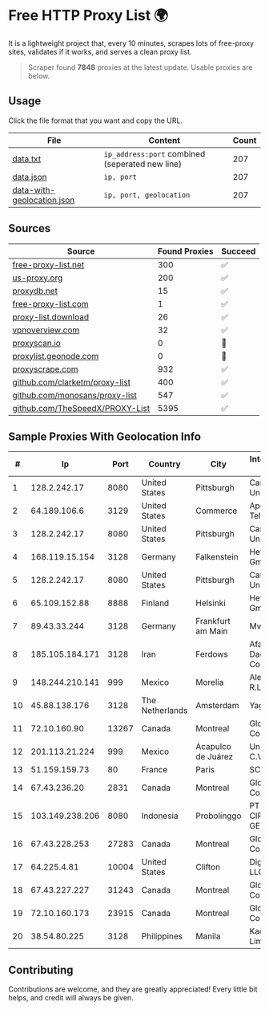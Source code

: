 
# Free HTTP Proxy List 🌍

It is a lightweight project that, every 10 minutes, scrapes lots of free-proxy sites, validates if it works, and serves a clean proxy list.


> Scraper found **7848** proxies at the latest update. Usable proxies are below.

## Usage

Click the file format that you want and copy the URL.


|File|Content|Count|
|----|-------|-----|
|[data.txt](https://raw.githubusercontent.com/themiralay/Proxy-List-World/master/data.txt)|`ip_address:port` combined (seperated new line)|207|
|[data.json](https://raw.githubusercontent.com/themiralay/Proxy-List-World/master/data.json)|`ip, port`|207|
|[data-with-geolocation.json](https://raw.githubusercontent.com/themiralay/Proxy-List-World/master/data-with-geolocation.json)|`ip, port, geolocation`|207|

## Sources

|Source|Found Proxies|Succeed|
|------|-------------|-------|
|[free-proxy-list.net](https://free-proxy-list.net)|300|✅|
|[us-proxy.org](https://www.us-proxy.org)|200|✅|
|[proxydb.net](http://proxydb.net)|15|✅|
|[free-proxy-list.com](https://free-proxy-list.com/?page=&port=&type%5B%5D=http&type%5B%5D=https&up_time=0&search=Search)|1|✅|
|[proxy-list.download](https://www.proxy-list.download/HTTP)|26|✅|
|[vpnoverview.com](https://vpnoverview.com/privacy/anonymous-browsing/free-proxy-servers)|32|✅|
|[proxyscan.io](https://www.proxyscan.io)|0|🚫|
|[proxylist.geonode.com](https://proxylist.geonode.com/api/proxy-list?limit=300&page=1&sort_by=lastChecked&sort_type=desc&protocols=http,https)|0|🚫|
|[proxyscrape.com](https://api.proxyscrape.com/v2/?request=displayproxies&protocol=http&timeout=10000&country=all&ssl=all&anonymity=all)|932|✅|
|[github.com/clarketm/proxy-list](https://raw.githubusercontent.com/clarketm/proxy-list/master/proxy-list-raw.txt)|400|✅|
|[github.com/monosans/proxy-list](https://raw.githubusercontent.com/monosans/proxy-list/main/proxies/http.txt)|547|✅|
|[github.com/TheSpeedX/PROXY-List](https://raw.githubusercontent.com/TheSpeedX/PROXY-List/master/http.txt)|5395|✅|


## Sample Proxies With Geolocation Info

|#|Ip|Port|Country|City|Internet Service Provider|
|-|--|----|-------|----|-------------------------|
|1|128.2.242.17|8080|United States|Pittsburgh|Carnegie Mellon University|
|2|64.189.106.6|3129|United States|Commerce|Apogee Telecom Inc.|
|3|128.2.242.17|8080|United States|Pittsburgh|Carnegie Mellon University|
|4|168.119.15.154|3128|Germany|Falkenstein|Hetzner Online GmbH|
|5|128.2.242.17|8080|United States|Pittsburgh|Carnegie Mellon University|
|6|65.109.152.88|8888|Finland|Helsinki|Hetzner Online GmbH|
|7|89.43.33.244|3128|Germany|Frankfurt am Main|Mvps LTD|
|8|185.105.184.171|3128|Iran|Ferdows|Afagh Andish Dadeh Pardis Co. Ltd|
|9|148.244.210.141|999|Mexico|Morelia|Alestra, S. de R.L. de C.V.|
|10|45.88.138.176|3128|The Netherlands|Amsterdam|Yaglom Labs Ltd|
|11|72.10.160.90|13267|Canada|Montreal|GloboTech Communications|
|12|201.113.21.224|999|Mexico|Acapulco de Juárez|Uninet S.A. de C.V.|
|13|51.159.159.73|80|France|Paris|SCALEWAY|
|14|67.43.236.20|2831|Canada|Montreal|GloboTech Communications|
|15|103.149.238.206|8080|Indonesia|Probolinggo|PT BITNIAGA CIPTA GEMILANG|
|16|67.43.228.253|27283|Canada|Montreal|GloboTech Communications|
|17|64.225.4.81|10004|United States|Clifton|DigitalOcean, LLC|
|18|67.43.227.227|31243|Canada|Montreal|GloboTech Communications|
|19|72.10.160.173|23915|Canada|Montreal|GloboTech Communications|
|20|38.54.80.225|3128|Philippines|Manila|Kaopu Cloud HK Limited|



## Contributing

Contributions are welcome, and they are greatly appreciated! Every
little bit helps, and credit will always be given.

